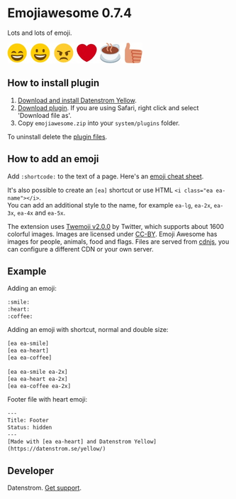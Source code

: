 Emojiawesome 0.7.4
==================
Lots and lots of emoji.

![Screenshot](emojiawesome-screenshot.jpg?raw=true)

## How to install plugin

1. [Download and install Datenstrom Yellow](https://github.com/datenstrom/yellow/).
2. [Download plugin](https://github.com/datenstrom/yellow-extensions/raw/master/zip/emojiawesome.zip). If you are using Safari, right click and select 'Download file as'.
3. Copy `emojiawesome.zip` into your `system/plugins` folder.

To uninstall delete the [plugin files](update.ini).

## How to add an emoji

Add `:shortcode:` to the text of a page. Here's an [emoji cheat sheet](http://www.emoji-cheat-sheet.com). 

It's also possible to create an `[ea]` shortcut or use HTML `<i class="ea ea-name"></i>`.  
You can add an additional style to the name, for example `ea-lg`, `ea-2x`, `ea-3x`, `ea-4x` and `ea-5x`.

The extension uses [Twemoji v2.0.0](https://github.com/twitter/twemoji) by Twitter, which supports about 1600 colorful images. Images are licensed under [CC-BY](http://creativecommons.org/licenses/by/4.0/). Emoji Awesome has images for people, animals, food and flags. Files are served from [cdnjs](https://cdnjs.com), you can configure a different CDN or your own server.

## Example

Adding an emoji:

    :smile: 
    :heart: 
    :coffee:

Adding an emoji with shortcut, normal and double size:

    [ea ea-smile]
    [ea ea-heart]
    [ea ea-coffee]
    
    [ea ea-smile ea-2x]
    [ea ea-heart ea-2x]
    [ea ea-coffee ea-2x]

Footer file with heart emoji:

    ---
    Title: Footer
    Status: hidden
    ---
    [Made with [ea ea-heart] and Datenstrom Yellow](https://datenstrom.se/yellow/)

## Developer

Datenstrom. [Get support](https://developers.datenstrom.se/help/support).
